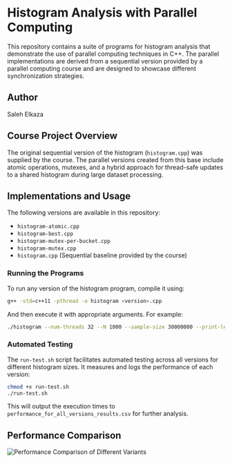 # Histogram Analysis with Parallel Computing

This repository contains a suite of programs for histogram analysis that demonstrate the use of parallel computing techniques in C++. The parallel implementations are derived from a sequential version provided by a parallel computing course and are designed to showcase different synchronization strategies.

## Author

Saleh Elkaza

## Course Project Overview

The original sequential version of the histogram (`histogram.cpp`) was supplied by the course. The parallel versions created from this base include atomic operations, mutexes, and a hybrid approach for thread-safe updates to a shared histogram during large dataset processing.

## Implementations and Usage

The following versions are available in this repository:
- `histogram-atomic.cpp`
- `histogram-best.cpp`
- `histogram-mutex-per-bucket.cpp`
- `histogram-mutex.cpp`
- `histogram.cpp` (Sequential baseline provided by the course)

### Running the Programs

To run any version of the histogram program, compile it using:

```bash
g++ -std=c++11 -pthread -o histogram <version>.cpp
```

And then execute it with appropriate arguments. For example:

```bash
./histogram --num-threads 32 --N 1000 --sample-size 30000000 --print-level 1
```

### Automated Testing

The `run-test.sh` script facilitates automated testing across all versions for different histogram sizes. It measures and logs the performance of each version:

```bash
chmod +x run-test.sh
./run-test.sh
```

This will output the execution times to `performance_for_all_versions_results.csv` for further analysis.

## Performance Comparison


![Performance Comparison of Different Variants](images/graph.png)
